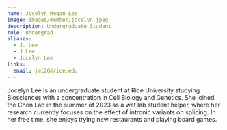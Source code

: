 ```yaml
---
name: Jocelyn Megan Lee
image: images/member/jocelyn.jpeg
description: Undergraduate Student
role: undergrad
aliases:
  - J. Lee
  - J Lee
  - Jocelyn Lee
links:
  email: jml26@rice.edu
---
```


Jocelyn Lee is an undergraduate student at Rice University studying Biosciences with a concentration in Cell Biology and Genetics. She joined the Chen Lab in the summer of 2023 as a wet lab student helper, where her research currently focuses on the effect of intronic variants on splicing. In her free time, she enjoys trying new restaurants and playing board games.

